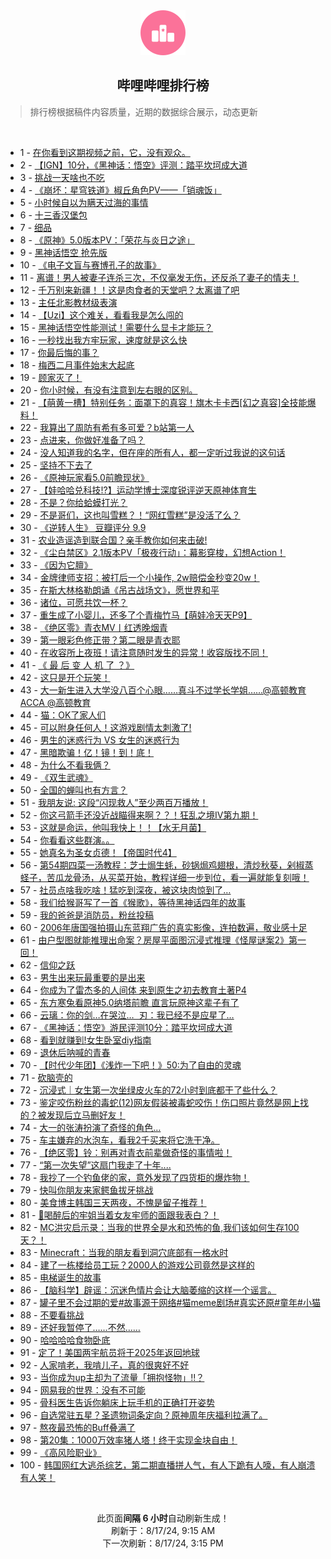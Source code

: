 <div align="center">
    <img src="./assets/icon_rank.png" alt="logo" />
    <h2>哔哩哔哩排行榜</h>
</div>

> 排行榜根据稿件内容质量，近期的数据综合展示，动态更新

<br />

<ul><li><span>1 - <a href=https://www.bilibili.com/BV1Nw4m1k7Mk>在你看到这期视频之前，它，没有观众。</a></span></li><li><span>2 - <a href=https://www.bilibili.com/BV1Ti421a7dv>【IGN】10分，《黑神话：悟空》评测：踏平坎坷成大道</a></span></li><li><span>3 - <a href=https://www.bilibili.com/BV1af421q7tU>挑战一天啥也不吃</a></span></li><li><span>4 - <a href=https://www.bilibili.com/BV1ar421K7Wn>《崩坏：星穹铁道》椒丘角色PV——「销魂饭」</a></span></li><li><span>5 - <a href=https://www.bilibili.com/BV1WZY6ewESD>小时候自以为瞒天过海的事情</a></span></li><li><span>6 - <a href=https://www.bilibili.com/BV1DE4m1R7ac>十三香汉堡包</a></span></li><li><span>7 - <a href=https://www.bilibili.com/BV1tm42137zL>细品</a></span></li><li><span>8 - <a href=https://www.bilibili.com/BV1ZZ421T77q>《原神》5.0版本PV：「荣花与炎日之途」</a></span></li><li><span>9 - <a href=https://www.bilibili.com/BV11f421q79P>黑神话悟空&nbsp;抢先版</a></span></li><li><span>10 - <a href=https://www.bilibili.com/BV1FuYCeYEUi>《电子文盲与赛博孔子的故事》</a></span></li><li><span>11 - <a href=https://www.bilibili.com/BV1RE421w7bT>离谱！男人被妻子连杀三次，不仅毫发无伤，还反杀了妻子的情夫！</a></span></li><li><span>12 - <a href=https://www.bilibili.com/BV1bi421h7hh>千万别来新疆！！这是肉食者的天堂吧？太离谱了吧</a></span></li><li><span>13 - <a href=https://www.bilibili.com/BV1fH4y1F7Mc>主任北影教材级表演</a></span></li><li><span>14 - <a href=https://www.bilibili.com/BV1xn4y1f7K8>【Uzi】这个难关，看看我是怎么闯的</a></span></li><li><span>15 - <a href=https://www.bilibili.com/BV181421876C>黑神话悟空性能测试！需要什么显卡才能玩？</a></span></li><li><span>16 - <a href=https://www.bilibili.com/BV1kr421K7V1>一秒找出我方牢玩家，速度就是这么快</a></span></li><li><span>17 - <a href=https://www.bilibili.com/BV1eT42167oU>你最后悔的事？</a></span></li><li><span>18 - <a href=https://www.bilibili.com/BV1B2421Z7xZ>梅西二月事件始末大起底</a></span></li><li><span>19 - <a href=https://www.bilibili.com/BV1fi421h7y4>顾家灭了！</a></span></li><li><span>20 - <a href=https://www.bilibili.com/BV182421Z7FL>你小时候，有没有注意到左右眼的区别。</a></span></li><li><span>21 - <a href=https://www.bilibili.com/BV1pr421K7om>【萌黄一槽】特别任务：面罩下的真容！旗木卡卡西[幻之真容]全技能爆料！</a></span></li><li><span>22 - <a href=https://www.bilibili.com/BV1Tf421i7CV>我算出了周防有希有多可爱？b站第一人</a></span></li><li><span>23 - <a href=https://www.bilibili.com/BV1Xm421g7Z8>点进来，你做好准备了吗？</a></span></li><li><span>24 - <a href=https://www.bilibili.com/BV1oZ421N76b>没人知道我的名字，但在座的所有人，都一定听过我说的这句话</a></span></li><li><span>25 - <a href=https://www.bilibili.com/BV1vE421F7vD>坚持不下去了</a></span></li><li><span>26 - <a href=https://www.bilibili.com/BV1q4421Z7Eg>《原神玩家看5.0前瞻现状》</a></span></li><li><span>27 - <a href=https://www.bilibili.com/BV1vz421B7tj>【娃哈哈兑科技!?】运动学博士深度锐评逆天原神体育生</a></span></li><li><span>28 - <a href=https://www.bilibili.com/BV1EnYme6EUV>不是？你给蛤蟆打光？</a></span></li><li><span>29 - <a href=https://www.bilibili.com/BV1AT421r7fM>不是哥们，这也叫雪糕？！“网红雪糕”是没活了么？</a></span></li><li><span>30 - <a href=https://www.bilibili.com/BV1RE421w7QX>《逆转人生》&nbsp;豆瓣评分&nbsp;9.9</a></span></li><li><span>31 - <a href=https://www.bilibili.com/BV1CS421X7dd>农业造谣造到联合国？亲手教你如何来击破!</a></span></li><li><span>32 - <a href=https://www.bilibili.com/BV1hr421M7pJ>《尘白禁区》2.1版本PV「极夜行动」：幕影穿梭，幻想Action！</a></span></li><li><span>33 - <a href=https://www.bilibili.com/BV17M4m117Z8>《因为它膻》</a></span></li><li><span>34 - <a href=https://www.bilibili.com/BV1LH4y1c7qF>金牌律师支招：被打后一个小操作,&nbsp;2w赔偿金秒变20w！</a></span></li><li><span>35 - <a href=https://www.bilibili.com/BV1UH4y1c7KG>在斯大林格勒朗诵《吊古战场文》，愿世界和平</a></span></li><li><span>36 - <a href=https://www.bilibili.com/BV1Ai421a7U6>诸位，可愿共饮一杯？</a></span></li><li><span>37 - <a href=https://www.bilibili.com/BV1Ty411q72T>重生成了小婴儿，还多了个青梅竹马【萌娃冷天天P9】</a></span></li><li><span>38 - <a href=https://www.bilibili.com/BV11S421X7hy>《绝区零》青衣MV丨红透晚烟青</a></span></li><li><span>39 - <a href=https://www.bilibili.com/BV1RE4m1R7C6>第一眼彩色修正带？第二眼是青衣耶</a></span></li><li><span>40 - <a href=https://www.bilibili.com/BV1CZ421T7vu>在收容所上夜班！请注意随时发生的异常！收容版找不同！</a></span></li><li><span>41 - <a href=https://www.bilibili.com/BV1sH4y1c7W2>《&nbsp;最&nbsp;后&nbsp;变&nbsp;人&nbsp;机&nbsp;了&nbsp;？》</a></span></li><li><span>42 - <a href=https://www.bilibili.com/BV1f4421U7e6>这只是开个玩笑！</a></span></li><li><span>43 - <a href=https://www.bilibili.com/BV1rr421M7dz>大一新生进入大学没八百个心眼……真斗不过学长学姐……@高顿教育ACCA&nbsp;@高顿教育</a></span></li><li><span>44 - <a href=https://www.bilibili.com/BV1sz421i7V6>猫：OK了家人们</a></span></li><li><span>45 - <a href=https://www.bilibili.com/BV1WW421975z>可以附身任何人！这游戏剧情太刺激了!</a></span></li><li><span>46 - <a href=https://www.bilibili.com/BV1DW42197zc>男生的迷惑行为&nbsp;VS&nbsp;女生的迷惑行为</a></span></li><li><span>47 - <a href=https://www.bilibili.com/BV1Ei421a7fN>黑暗欺骗！亿！镜！到！底！</a></span></li><li><span>48 - <a href=https://www.bilibili.com/BV1Kr421M7mu>为什么不看我俩？</a></span></li><li><span>49 - <a href=https://www.bilibili.com/BV1tW42197Mx>《双生武魂》</a></span></li><li><span>50 - <a href=https://www.bilibili.com/BV1yr421K7LC>全国的蝉叫也有方言？</a></span></li><li><span>51 - <a href=https://www.bilibili.com/BV1zZ421N71u>我朋友说:&nbsp;这段“闪现救人”至少两百万播放！</a></span></li><li><span>52 - <a href=https://www.bilibili.com/BV1K1421t7vp>你这弓箭手还没近战瞄得来啊？？！狂乱之境IV第九期！</a></span></li><li><span>53 - <a href=https://www.bilibili.com/BV1vy411i71g>这就是命运，他叫我快上！！【水无月菌】</a></span></li><li><span>54 - <a href=https://www.bilibili.com/BV18feneXEYx>你看看这些群演。。</a></span></li><li><span>55 - <a href=https://www.bilibili.com/BV1cS421d7fZ>她真名为圣女贞德！【帝国时代4】</a></span></li><li><span>56 - <a href=https://www.bilibili.com/BV1RM4m1y7w3>第54期四菜一汤教程：芝士焗生蚝，砂锅焗鸡翅根，清炒秋葵，剁椒蒸蛏子，苦瓜龙骨汤，从买菜开始，教程详细一步到位，看一遍就能复刻哦！</a></span></li><li><span>57 - <a href=https://www.bilibili.com/BV16z421i7Vr>社员点啥我吃啥！猛吃到深夜，被这块肉惊到了…</a></span></li><li><span>58 - <a href=https://www.bilibili.com/BV1xi421a7b8>我们给猴哥写了一首《猴歌》，等待黑神话四年的故事</a></span></li><li><span>59 - <a href=https://www.bilibili.com/BV1E14218748>我的爸爸是消防员，粉丝投稿</a></span></li><li><span>60 - <a href=https://www.bilibili.com/BV1jE421w7V7>2006年唐国强拍摄山东蓝翔广告的真实影像，连拍数遍，敬业感十足</a></span></li><li><span>61 - <a href=https://www.bilibili.com/BV1P9YSedEW5>由户型图就能推理出命案？房屋平面图沉浸式推理《怪屋谜案2》第一回！</a></span></li><li><span>62 - <a href=https://www.bilibili.com/BV1j9Yre9ECj>信仰之跃</a></span></li><li><span>63 - <a href=https://www.bilibili.com/BV1n8etedEsK>男生出来玩最重要的是出来</a></span></li><li><span>64 - <a href=https://www.bilibili.com/BV14m421372z>你成为了雷杰多的人间体&nbsp;来到原生之初去教育土著P4</a></span></li><li><span>65 - <a href=https://www.bilibili.com/BV1Ty411q7Dd>东方寒兔看原神5.0纳塔前瞻&nbsp;直言玩原神这辈子有了</a></span></li><li><span>66 - <a href=https://www.bilibili.com/BV13y411v7zW>云璃：你的剑…在哭泣…&nbsp;&nbsp;刃：我已经不是应星了…</a></span></li><li><span>67 - <a href=https://www.bilibili.com/BV1Gi421a7QY>《黑神话：悟空》游民评测10分：踏平坎坷成大道</a></span></li><li><span>68 - <a href=https://www.bilibili.com/BV1ib421J76W>看到就赚到!女生卧室diy指南</a></span></li><li><span>69 - <a href=https://www.bilibili.com/BV1Wx4y147NB>退休后呐喊的青春</a></span></li><li><span>70 - <a href=https://www.bilibili.com/BV1Mf421i7tB>【时代少年团】《浅炸一下吧！》50:为了自由的灵魂</a></span></li><li><span>71 - <a href=https://www.bilibili.com/BV1zT42167mA>砍脑壳的</a></span></li><li><span>72 - <a href=https://www.bilibili.com/BV14H4y1c7QM>沉浸式｜女生第一次坐绿皮火车的72小时到底都干了些什么？</a></span></li><li><span>73 - <a href=https://www.bilibili.com/BV1G1421871N>鉴定咬伤粉丝的毒蛇(12)网友假装被毒蛇咬伤！伤口照片竟然是网上找的？被发现后立马删好友！</a></span></li><li><span>74 - <a href=https://www.bilibili.com/BV15E4m1d7BK>大一的张涛扮演了奇怪的角色…</a></span></li><li><span>75 - <a href=https://www.bilibili.com/BV11W42197R3>车主嫌弃的水泡车，看我2千买来将它洗干净。</a></span></li><li><span>76 - <a href=https://www.bilibili.com/BV1bn4y1f7Aw>【绝区零】铃：别再对青衣前辈做奇怪的事情啦！</a></span></li><li><span>77 - <a href=https://www.bilibili.com/BV1rw4m1r7Mf>“第一次失望”这扇门我走了十年....</a></span></li><li><span>78 - <a href=https://www.bilibili.com/BV1pb42177PS>我抄了一个钓鱼佬的家，意外发现了四货柜的爆炸物！</a></span></li><li><span>79 - <a href=https://www.bilibili.com/BV1Rb421E7hN>快叫你朋友来家鳄鱼拔牙挑战</a></span></li><li><span>80 - <a href=https://www.bilibili.com/BV1MT421r76G>美食博主韩国三天两夜，不愧是留子推荐！</a></span></li><li><span>81 - <a href=https://www.bilibili.com/BV1XE4m1R7Aw>🥵喝醉后的牢姐当着女友牢师的面跟我表白？！</a></span></li><li><span>82 - <a href=https://www.bilibili.com/BV14Z421N7T3>MC洪灾启示录：当我的世界全是水和恐怖的鱼,我们该如何生存100天？！</a></span></li><li><span>83 - <a href=https://www.bilibili.com/BV1MLeEeLEod>Minecraft：当我的朋友看到洞穴底部有一格水时</a></span></li><li><span>84 - <a href=https://www.bilibili.com/BV1Uy411i7ra>建了一栋楼给员工玩？2000人的游戏公司竟然是这样的</a></span></li><li><span>85 - <a href=https://www.bilibili.com/BV1hz421i782>电梯诞生的故事</a></span></li><li><span>86 - <a href=https://www.bilibili.com/BV19m421g71y>【脑科学】辟谣：沉迷色情片会让大脑萎缩的这样一个谣言。</a></span></li><li><span>87 - <a href=https://www.bilibili.com/BV1jLYCetEzv>罐子里不会过期的爱#故事源于网络#猫meme剧场#真实还原#童年#小猫</a></span></li><li><span>88 - <a href=https://www.bilibili.com/BV1jE421w7SZ>不要看挑战</a></span></li><li><span>89 - <a href=https://www.bilibili.com/BV13b42177CN>还好我暂停了……不然……</a></span></li><li><span>90 - <a href=https://www.bilibili.com/BV1Ti421a7Jx>哈哈哈哈食物卧底</a></span></li><li><span>91 - <a href=https://www.bilibili.com/BV1bS421X7rt>定了！美国两宇航员将于2025年返回地球</a></span></li><li><span>92 - <a href=https://www.bilibili.com/BV1Hr421K7LQ>人家啃老，我啃儿子，真的很爽好不好</a></span></li><li><span>93 - <a href=https://www.bilibili.com/BV1Cr421K7XP>当你成为up主却为了流量「拥抱怪物」!!？</a></span></li><li><span>94 - <a href=https://www.bilibili.com/BV1YCYkeJExo>网易我的世界：没有不可能</a></span></li><li><span>95 - <a href=https://www.bilibili.com/BV1Nx4y1s7Wk>骨科医生告诉你躺床上玩手机的正确打开姿势</a></span></li><li><span>96 - <a href=https://www.bilibili.com/BV16i421h7mf>自选常驻五星？圣遗物词条定向？原神周年庆福利拉满了。</a></span></li><li><span>97 - <a href=https://www.bilibili.com/BV1Px4y1s7ue>熬夜最恐怖的Buff叠满了</a></span></li><li><span>98 - <a href=https://www.bilibili.com/BV1PT421r7Uo>第20集：1000万效率猪人塔！终于实现金块自由！</a></span></li><li><span>99 - <a href=https://www.bilibili.com/BV1j1421t7zn>《高风险职业》</a></span></li><li><span>100 - <a href=https://www.bilibili.com/BV1NS42197Xt>韩国网红大逃杀综艺，第二期直播拼人气，有人下跪有人嚎，有人崩溃有人笑！</a></span></li></ul>

<br />

<p align=center>此页面<b>间隔 6 小时</b>自动刷新生成！<br>刷新于：8/17/24, 9:15 AM<br>下一次刷新：8/17/24, 3:15 PM</p>